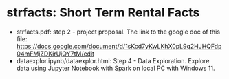 # strfacts: Short Term Rental Facts

- strfacts.pdf: step 2 - project proposal. The link to the google doc of this file: https://docs.google.com/document/d/1sKcd7yKwLKhX0pL9q2HJHQFdp04mFMjZDKirUjQY7tM/edit
- dataexplor.ipynb/dataexplor.html: Step 4 - Data Exploration. Explore data using Jupyter Notebook with Spark on local PC with Windows 11.

